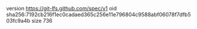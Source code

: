 version https://git-lfs.github.com/spec/v1
oid sha256:7192cb216f1ec0cadaed365c256e11e796804c9588abf06078f7dfb503fc9a4b
size 736
